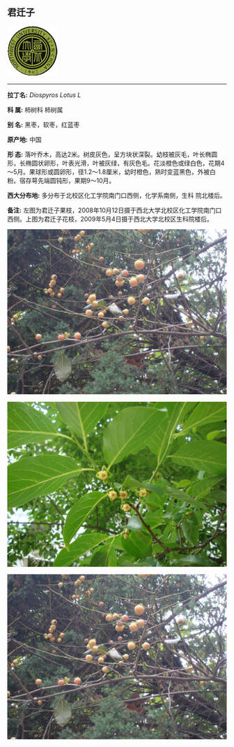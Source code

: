 ## 君迁子

![西北大学校园网络植物志](../JPG/nwu.gif)

---

**拉丁名:**  _Diospyros Lotus L_

**科 属:** 柿树科 柿树属

**别 名:** 黑枣，软枣，红蓝枣

**原产地:** 中国

**形  态:** 落叶乔木，高达2米。树皮灰色，呈方块状深裂。幼枝被灰毛，叶长椭圆形，长椭圆状卵形，叶表光滑，叶被灰绿，有灰色毛。花淡橙色或绿白色，花期4～5月。果球形或圆卵形，径1.2～1.8厘米，幼时橙色，熟时变蓝黑色，外被白粉。宿存萼先端圆钝形，果期9～10月。　　　　　

**西大分布地:** 多分布于北校区化工学院南门口西侧，化学系南侧，生科 院北楼后。 

**备注:** 左图为君迁子果枝，2008年10月12日摄于西北大学北校区化工学院南门口西侧。上图为君迁子花枝，2009年5月4日摄于西北大学北校区生科院楼后。

![君迁子](../JPG/君迁子.JPG) 

![君迁子](../JPG/君迁子1.JPG) 

![君迁子](../JPG/君迁子2.JPG) 

